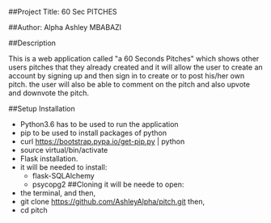 ##Project Title: 60 Sec PITCHES

##Author: Alpha Ashley MBABAZI

##Description

This is a web application called "a 60 Seconds Pitches" which shows other users pitches that they already created and it will allow the user to create an account by signing up and then sign in to create or to post his/her own pitch. the user will also be able to comment on the pitch and also upvote and downvote the pitch.

##Setup Installation

* Python3.6 has to be used to run the application
* pip to be used to install packages of python
* curl https://bootstrap.pypa.io/get-pip.py | python
* source virtual/bin/activate
* Flask installation.
* it will be needed to install: 
    * flask-SQLAlchemy
    * psycopg2
##Cloning
it will be neede to open:
* the terminal, and then,
* git clone https://github.com/AshleyAlpha/pitch.git then,
* cd pitch

    